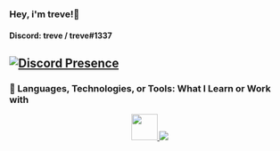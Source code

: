 ### Hey, i'm treve!👋
####  Discord: treve / treve#1337


[![Discord Presence](https://lanyard.cnrad.dev/api/665659473422974998?animated=true&hideActivity=whenNotUsed)](https://discord.com/users/665659473422974998)
----

### 🔧 Languages, Technologies, or Tools: What I Learn or Work with
<p align="center">
  <a href="#">
    <img src="https://louis.is-a.vip/fe1759?raw=1" style="width:47px;height:47px"/>
    <img src="https://skillicons.dev/icons?i=java,js,nodejs,html,css,jquery,lua,mysql,postgres,bootstrap,vscode,eclipse,figma,discord" />
  </a>
</p>
